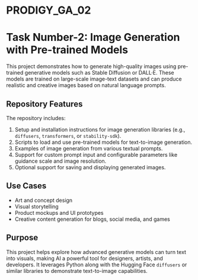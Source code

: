# PRODIGY_GA_02

# Task Number-2: Image Generation with Pre-trained Models

This project demonstrates how to generate high-quality images using pre-trained generative models such as Stable Diffusion or DALL·E. These models are trained on large-scale image-text datasets and can produce realistic and creative images based on natural language prompts.

## Repository Features

The repository includes:

1. Setup and installation instructions for image generation libraries (e.g., `diffusers`, `transformers`, or `stability-sdk`).
2. Scripts to load and use pre-trained models for text-to-image generation.
3. Examples of image generation from various textual prompts.
4. Support for custom prompt input and configurable parameters like guidance scale and image resolution.
5. Optional support for saving and displaying generated images.

## Use Cases

- Art and concept design  
- Visual storytelling  
- Product mockups and UI prototypes  
- Creative content generation for blogs, social media, and games

## Purpose

This project helps explore how advanced generative models can turn text into visuals, making AI a powerful tool for designers, artists, and developers. It leverages Python along with the Hugging Face `diffusers` or similar libraries to demonstrate text-to-image capabilities.
